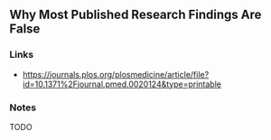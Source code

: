 ## Why Most Published Research Findings Are False

### Links

* https://journals.plos.org/plosmedicine/article/file?id=10.1371%2Fjournal.pmed.0020124&type=printable

### Notes

TODO
